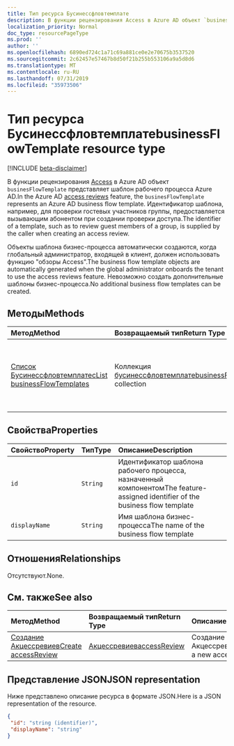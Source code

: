 ```yaml
---
title: Тип ресурса Бусинессфловтемплате
description: В функции рецензирования Access в Azure AD объект `businesFlowTemplate` представляет шаблон рабочего процесса Azure AD. Идентификатор шаблона, например, для проверки гостевых участников группы, предоставляется вызывающим абонентом при создании проверки доступа.
localization_priority: Normal
doc_type: resourcePageType
ms.prod: ''
author: ''
ms.openlocfilehash: 6890ed724c1a71c69a881ce0e2e70675b3537520
ms.sourcegitcommit: 2c62457e57467b8d50f21b255b553106a9a5d8d6
ms.translationtype: MT
ms.contentlocale: ru-RU
ms.lasthandoff: 07/31/2019
ms.locfileid: "35973506"
---
```

# <a name="businessflowtemplate-resource-type"></a><span data-ttu-id="28523-104">Тип ресурса Бусинессфловтемплате</span><span class="sxs-lookup"><span data-stu-id="28523-104">businessFlowTemplate resource type</span></span>

[!INCLUDE [beta-disclaimer](../../includes/beta-disclaimer.md)]

<span data-ttu-id="28523-105">В функции рецензирования [Access](accessreviews-root.md) в Azure AD объект `businesFlowTemplate` представляет шаблон рабочего процесса Azure AD.</span><span class="sxs-lookup"><span data-stu-id="28523-105">In the Azure AD [access reviews](accessreviews-root.md) feature, the `businesFlowTemplate` represents an Azure AD business flow template.</span></span> <span data-ttu-id="28523-106">Идентификатор шаблона, например, для проверки гостевых участников группы, предоставляется вызывающим абонентом при создании проверки доступа.</span><span class="sxs-lookup"><span data-stu-id="28523-106">The identifier of a template, such as to review guest members of a group, is supplied by the caller when creating an access review.</span></span>

<span data-ttu-id="28523-107">Объекты шаблона бизнес-процесса автоматически создаются, когда глобальный администратор, входящей в клиент, должен использовать функцию "обзоры Access".</span><span class="sxs-lookup"><span data-stu-id="28523-107">The business flow template objects are automatically generated when the global administrator onboards the tenant to use the access reviews feature.</span></span>  <span data-ttu-id="28523-108">Невозможно создать дополнительные шаблоны бизнес-процесса.</span><span class="sxs-lookup"><span data-stu-id="28523-108">No additional business flow templates can be created.</span></span>


## <a name="methods"></a><span data-ttu-id="28523-109">Методы</span><span class="sxs-lookup"><span data-stu-id="28523-109">Methods</span></span>

| <span data-ttu-id="28523-110">Метод</span><span class="sxs-lookup"><span data-stu-id="28523-110">Method</span></span>           | <span data-ttu-id="28523-111">Возвращаемый тип</span><span class="sxs-lookup"><span data-stu-id="28523-111">Return Type</span></span>    |<span data-ttu-id="28523-112">Описание</span><span class="sxs-lookup"><span data-stu-id="28523-112">Description</span></span>|
|:---------------|:--------|:----------|
|[<span data-ttu-id="28523-113">Список Бусинессфловтемплатес</span><span class="sxs-lookup"><span data-stu-id="28523-113">List businessFlowTemplates</span></span>](../api/businessflowtemplate-list.md) | <span data-ttu-id="28523-114">Коллекция [бусинессфловтемплате](businessflowtemplate.md)</span><span class="sxs-lookup"><span data-stu-id="28523-114">[businessFlowTemplate](businessflowtemplate.md) collection</span></span>| <span data-ttu-id="28523-115">Получите шаблоны бизнес-процесса, подходящие для доступа к рецензированию.</span><span class="sxs-lookup"><span data-stu-id="28523-115">Get the business flow templates appropriate to access reviews.</span></span>|

## <a name="properties"></a><span data-ttu-id="28523-116">Свойства</span><span class="sxs-lookup"><span data-stu-id="28523-116">Properties</span></span>
| <span data-ttu-id="28523-117">Свойство</span><span class="sxs-lookup"><span data-stu-id="28523-117">Property</span></span>     | <span data-ttu-id="28523-118">Тип</span><span class="sxs-lookup"><span data-stu-id="28523-118">Type</span></span>   |<span data-ttu-id="28523-119">Описание</span><span class="sxs-lookup"><span data-stu-id="28523-119">Description</span></span>|
|:---------------|:--------|:----------|
| `id`                     |`String`                | <span data-ttu-id="28523-120">Идентификатор шаблона рабочего процесса, назначенный компонентом</span><span class="sxs-lookup"><span data-stu-id="28523-120">The feature-assigned identifier of the business flow template</span></span>                                      |
| `displayName`            |`String`                | <span data-ttu-id="28523-121">Имя шаблона бизнес-процесса</span><span class="sxs-lookup"><span data-stu-id="28523-121">The name of the business flow template</span></span>                                                             |


## <a name="relationships"></a><span data-ttu-id="28523-122">Отношения</span><span class="sxs-lookup"><span data-stu-id="28523-122">Relationships</span></span>

<span data-ttu-id="28523-123">Отсутствуют.</span><span class="sxs-lookup"><span data-stu-id="28523-123">None.</span></span>

## <a name="see-also"></a><span data-ttu-id="28523-124">См. также</span><span class="sxs-lookup"><span data-stu-id="28523-124">See also</span></span>

| <span data-ttu-id="28523-125">Метод</span><span class="sxs-lookup"><span data-stu-id="28523-125">Method</span></span>           | <span data-ttu-id="28523-126">Возвращаемый тип</span><span class="sxs-lookup"><span data-stu-id="28523-126">Return Type</span></span>    |<span data-ttu-id="28523-127">Описание</span><span class="sxs-lookup"><span data-stu-id="28523-127">Description</span></span>|
|:---------------|:--------|:----------|
|[<span data-ttu-id="28523-128">Создание Акцессревиев</span><span class="sxs-lookup"><span data-stu-id="28523-128">Create accessReview</span></span>](../api/accessreview-create.md) | [<span data-ttu-id="28523-129">Акцессревиев</span><span class="sxs-lookup"><span data-stu-id="28523-129">accessReview</span></span>](accessreview.md) |   <span data-ttu-id="28523-130">Создание нового Акцессревиев.</span><span class="sxs-lookup"><span data-stu-id="28523-130">Create a new accessReview.</span></span> |


## <a name="json-representation"></a><span data-ttu-id="28523-131">Представление JSON</span><span class="sxs-lookup"><span data-stu-id="28523-131">JSON representation</span></span>

<span data-ttu-id="28523-132">Ниже представлено описание ресурса в формате JSON.</span><span class="sxs-lookup"><span data-stu-id="28523-132">Here is a JSON representation of the resource.</span></span>

<!-- {
  "blockType": "resource",
  "optionalProperties": [

  ],
  "@odata.type": "microsoft.graph.businessFlowTemplate"
}-->

```json
{
 "id": "string (identifier)",
 "displayName": "string"
}

```

<!--
{
  "type": "#page.annotation",
  "description": "businessFlowTemplate resource",
  "keywords": "",
  "section": "documentation",
  "tocPath": "",
  "suppressions": []
}
-->
